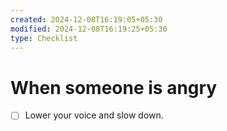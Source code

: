 ```yaml
---
created: 2024-12-08T16:19:05+05:30
modified: 2024-12-08T16:19:25+05:30
type: Checklist
---
```


# When someone is angry

- [ ] Lower your voice and slow down.
